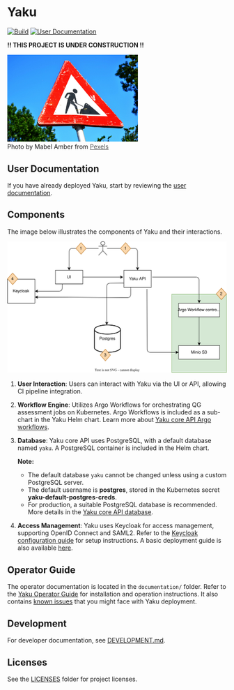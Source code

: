 <!--
SPDX-FileCopyrightText: 2024 grow platform GmbH

SPDX-License-Identifier: MIT
-->

# Yaku

[![Build](https://github.com/B-S-F/yaku/actions/workflows/build.yml/badge.svg)](https://github.com/B-S-F/yaku/actions/workflows/build.yml)
[![User Documentation](https://github.com/B-S-F/yaku/actions/workflows/publish-user-docs-to-gh-pages.yml/badge.svg)](https://b-s-f.github.io/yaku/)

**!! THIS PROJECT IS UNDER CONSTRUCTION !!**

<img src="./documentation/under-construction.jpg" alt="Under Construction" width="300"/>
<figcaption>
Photo by Mabel Amber from <a href="https://www.pexels.com/de-de/foto/nahaufnahme-fotografie-der-roten-und-weissen-strassenbeschilderung-117602/" target="_blank" style="color: #555;">Pexels</a>
</figcaption>

## User Documentation

If you have already deployed Yaku, start by reviewing the [user documentation](https://b-s-f.github.io/yaku/).

## Components

The image below illustrates the components of Yaku and their interactions.

![Yaku Components](./documentation/yaku-components.svg)

1. **User Interaction**: Users can interact with Yaku via the UI or API, allowing CI pipeline integration.
2. **Workflow Engine**: Utilizes Argo Workflows for orchestrating QG assessment jobs on Kubernetes. Argo Workflows is included as a sub-chart in the Yaku Helm chart. Learn more about [Yaku core API Argo workflows](./documentation/core-api.md#argo-workflows).
3. **Database**: Yaku core API uses PostgreSQL, with a default database named `yaku`. A PostgreSQL container is included in the Helm chart.

   **Note:**
    - The default database `yaku` cannot be changed unless using a custom PostgreSQL server.
    - The default username is **postgres**, stored in the Kubernetes secret **yaku-default-postgres-creds**.
    - For production, a suitable PostgreSQL database is recommended. More details in the [Yaku core API database](./documentation/core-api.md#database).

4. **Access Management**: Yaku uses Keycloak for access management, supporting OpenID Connect and SAML2. Refer to the [Keycloak configuration guide](./documentation/configure-keycloak.md) for setup instructions. A basic deployment guide is also available [here](./documentation/deploy-keycloak.md).

## Operator Guide

The operator documentation is located in the `documentation/` folder.
Refer to the [Yaku Operator Guide](./documentation/operator-guide.md) for installation and operation instructions.
It also contains [known issues](./documentation/known_issues.md) that you might face with Yaku deployment.

## Development

For developer documentation, see [DEVELOPMENT.md](./DEVELOPMENT.md).

## Licenses

See the [LICENSES](./LICENSES) folder for project licenses.
